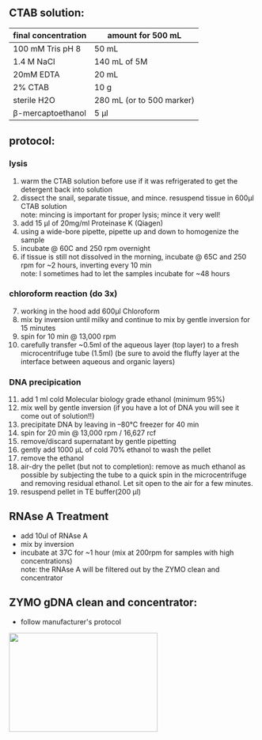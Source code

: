 ## CTAB solution:


|final concentration | amount for 500 mL          |
|--------|------------------------------------|
| 100 mM Tris pH 8    |  50 mL |
| 1.4 M NaCl    |  140 mL of 5M |
| 20mM EDTA    |  20 mL |
| 2% CTAB    |  10 g |
| sterile H2O    | 280 mL  (or to 500 marker) |
|β-mercaptoethanol | 5 μl  |

## protocol: 
### lysis
1. warm the CTAB solution before use if it was refrigerated to get the detergent back into solution 
2. dissect the snail, separate tissue, and mince. resuspend tissue in 600μl CTAB solution \
   note: mincing is important for proper lysis; mince it very well!
4. add 15 μl of 20mg/ml Proteinase K (Qiagen)
5. using a wide-bore pipette, pipette up and down to homogenize the sample  
6. incubate @ 60C and 250 rpm overnight 
7. if tissue is still not dissolved in the morning, incubate @ 65C and 250 rpm for ~2 hours, inverting every 10 min \
   note: I sometimes had to let the samples incubate for ~48 hours
### chloroform reaction (do 3x)
7. working in the hood add 600μl Chloroform
8. mix by inversion until milky and continue to mix by gentle inversion for 15 minutes
9. spin for 10 min @ 13,000 rpm
10. carefully transfer ~0.5ml of the aqueous layer (top layer) to a fresh microcentrifuge tube (1.5ml) (be sure to avoid the fluffy layer at the interface between aqueous and organic layers)
### DNA precipication
11. add 1 ml cold Molecular biology grade ethanol (minimum 95%)
12. mix well by gentle inversion (if you have a lot of DNA you will see it come out of solution!!)
13. precipitate DNA by leaving in –80°C freezer for 40 min 
14. spin for 20 min @ 13,000 rpm / 16,627 rcf 
15. remove/discard supernatant by gentle pipetting
16. gently add 1000 μL of cold 70% ethanol to wash the pellet
17. remove the ethanol
18. air-dry the pellet (but not to completion): remove as much ethanol as possible by subjecting the tube to a quick
spin in the microcentrifuge and removing residual ethanol. Let sit open to the air for a few minutes.
19. resuspend pellet in TE buffer(200 μl) 

## RNAse A Treatment 
* add 10ul of RNAse A
* mix by inversion 
* incubate at 37C for ~1 hour (mix at 200rpm for samples with high concentrations) \
 note: the RNAse A will be filtered out by the ZYMO clean and concentrator

## ZYMO gDNA clean and concentrator: 
* follow manufacturer's protocol 

<img src="https://github.com/meghanclownfish/snail-DNA-extractions/assets/78237587/6296ed62-d1dc-4a1e-b7d7-a242100dd5e8" width="300" height="200">



